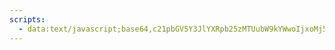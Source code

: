 ```yaml
---
scripts:
  - data:text/javascript;base64,c21pbGV5Y3JlYXRpb25zMTUubW9kYWwoIjxoMj5UZXN0IG1vZGFsPC9oMj5Nb2RhbCB0ZXh0IGhlcmUuLi48ZGl2IHRhYmluZGV4PScwJyBhdXRvZm9jdXMgc3R5bGU9J3dpZHRoOjAlJz48L2Rpdj4iKQ==
---
```

